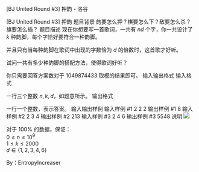 



[BJ United Round #3] 押韵 - 洛谷














[BJ United Round #3] 押韵
题目背景
韵要怎么押？棋要怎么下？敌要怎么杀？旗要怎么插？
题目描述
现在你想要写一首歌词，一共有 $nd$ 个字，你一共设计了 $k$ 种韵脚，每个字恰好要符合一种韵脚。  

并且只有当每种韵脚在歌词中出现的字数恰为 $d$ 的倍数时，这首歌才好听。

试问一共有多少种韵脚的搭配方法，使得歌词好听？

你只需要回答方案数对于 $1049874433$ 取模的结果即可。
输入输出格式
输入格式

一行三个整数 $n,k,d$，如题意所示。
输出格式

一行一个整数，表示答案。
输入输出样例
输入样例 #1
2 2 2
输出样例 #1
8
输入样例 #2
2 3 4
输出样例 #2
213
输入样例 #3
2 4 6
输出样例 #3
5548
说明
![](https://i.niupic.com/images/2019/09/08/_49.png)  

对于 $100\%$ 的数据，保证：  
$0 \le n \le 10^9$  
$1\le k \le 2000$  
$d\in \{ 1,2,3,4,6 \}$

By：EntropyIncreaser






